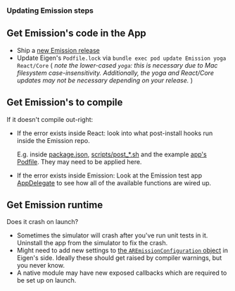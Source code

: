 ### Updating Emission steps

## Get Emission's code in the App

- Ship a [new Emission release](https://github.com/artsy/emission#deployment)
- Update Eigen's `Podfile.lock` via `bundle exec pod update Emission yoga React/Core`
  ( _note the lower-cased `yoga`: this is necessary due to Mac filesystem case-insensitivity. Additionally, the yoga and React/Core updates may not be necessary depending on your release._ )

## Get Emission's to compile

If it doesn't compile out-right:

- If the error exists inside React: look into what post-install hooks run inside the Emission repo.

  E.g. inside [package.json](https://github.com/artsy/emission/blob/master/package.json), [scripts/post\_\*.sh](https://github.com/artsy/emission/tree/master/scripts) and the example [app's Podfile](https://github.com/artsy/emission/blob/master/Example/Podfile). They may need to be applied here.

- If the error exists inside Emission: Look at the Emission test app [AppDelegate](https://github.com/artsy/emission/blob/master/Example/Emission/AppDelegate.m) to see how all of the
  available functions are wired up.

## Get Emission runtime

Does it crash on launch?

- Sometimes the simulator will crash after you've run unit tests in it. Uninstall the app from the simulator to fix the crash.
- Might need to add new settings to [the `AREmissionConfiguration` object](https://github.com/artsy/emission/blob/master/Pod/Classes/Core/AREmission.h) in Eigen's side. Ideally these should get raised by compiler warnings, but you never know.
- A native module may have new exposed callbacks which are required to be set up on launch.
